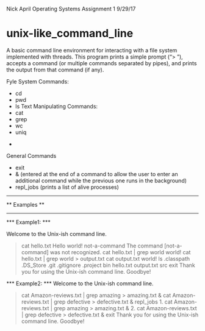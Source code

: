 Nick April
Operating Systems Assignment 1
9/29/17

# unix-like_command_line
A basic command line environment for interacting with a file system implemented with threads.
This program prints a simple prompt (“>   ”), accepts a command (or multiple commands separated by pipes), 
and prints the output from that command (if any).

Fyle System Commands:
- cd
- pwd
- ls
Text Manipulating Commands:
- cat
- grep
- wc
- uniq
- >
General Commands
- exit
- & (entered at the end of a command to allow the user to enter an additional command while the previous one runs in the background)
- repl_jobs (prints a list of alive processes)

********************************
**          Examples          **               
********************************

*** Example1: ***

Welcome to the Unix-ish command line.
> cat hello.txt
Hello 
world!
> not-a-command
The command [not-a-command] was not recognized.
> cat hello.txt | grep world
world!
> cat hello.txt | grep world > output.txt
> cat output.txt
world!
> ls
.classpath
.DS_Store
.git
.gitignore
.project
bin
hello.txt
output.txt
src
> exit
Thank you for using the Unix-ish command line. Goodbye!

*** Example2: ***
Welcome to the Unix-ish command line.
> cat Amazon-reviews.txt | grep amazing > amazing.txt &
> cat Amazon-reviews.txt | grep defective > defective.txt & 
> repl_jobs
    1. cat Amazon-reviews.txt | grep amazing > amazing.txt &
    2. cat Amazon-reviews.txt | grep defective > defective.txt &
> exit
Thank you for using the Unix-ish command line. Goodbye!
